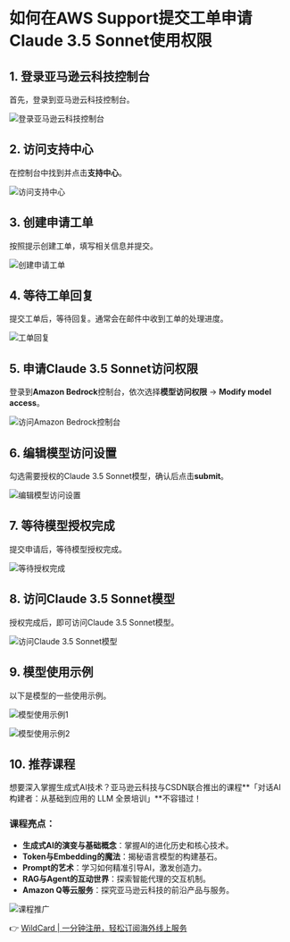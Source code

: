 # 如何在AWS Support提交工单申请Claude 3.5 Sonnet使用权限

## 1. 登录亚马逊云科技控制台

首先，登录到亚马逊云科技控制台。

![登录亚马逊云科技控制台](https://bbtdd.com/img/92338539.webp)

## 2. 访问支持中心

在控制台中找到并点击**支持中心**。

![访问支持中心](https://bbtdd.com/img/831242125.webp)

## 3. 创建申请工单

按照提示创建工单，填写相关信息并提交。

![创建申请工单](https://bbtdd.com/img/18463956367.webp)

## 4. 等待工单回复

提交工单后，等待回复。通常会在邮件中收到工单的处理进度。

![工单回复](https://bbtdd.com/img/5489445329853626.webp)

## 5. 申请Claude 3.5 Sonnet访问权限

登录到**Amazon Bedrock**控制台，依次选择**模型访问权限** → **Modify model access**。

![访问Amazon Bedrock控制台](https://bbtdd.com/img/42837779.webp)

## 6. 编辑模型访问设置

勾选需要授权的Claude 3.5 Sonnet模型，确认后点击**submit**。

![编辑模型访问设置](https://bbtdd.com/img/04350033481875.webp)

## 7. 等待模型授权完成

提交申请后，等待模型授权完成。

![等待授权完成](https://bbtdd.com/img/327571089.webp)

## 8. 访问Claude 3.5 Sonnet模型

授权完成后，即可访问Claude 3.5 Sonnet模型。

![访问Claude 3.5 Sonnet模型](https://bbtdd.com/img/0784185157887734.webp)

## 9. 模型使用示例

以下是模型的一些使用示例。

![模型使用示例1](https://bbtdd.com/img/36039143.webp)

![模型使用示例2](https://bbtdd.com/img/7364265569.webp)

## 10. 推荐课程

想要深入掌握生成式AI技术？亚马逊云科技与CSDN联合推出的课程**「对话AI 构建者：从基础到应用的 LLM 全景培训」**不容错过！

### 课程亮点：
- **生成式AI的演变与基础概念**：掌握AI的进化历史和核心技术。
- **Token与Embedding的魔法**：揭秘语言模型的构建基石。
- **Prompt的艺术**：学习如何精准引导AI，激发创造力。
- **RAG与Agent的互动世界**：探索智能代理的交互机制。
- **Amazon Q等云服务**：探究亚马逊云科技的前沿产品与服务。

![课程推广](https://bbtdd.com/img/68377361799.webp)

👉 [WildCard | 一分钟注册，轻松订阅海外线上服务](https://bbtdd.com/WildCard)